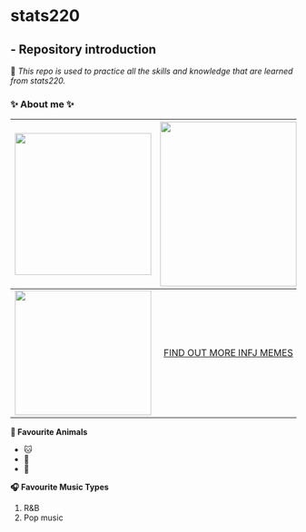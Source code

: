 # stats220

## - Repository introduction 
📲 *This repo is used to practice all the skills and knowledge that are learned from stats220.*

### :sparkles: About me :sparkles:

| <img src="https://i.pinimg.com/564x/c9/cf/bb/c9cfbb938f317b9d0bf72b2a81e13fe5.jpg" width="240" height="250"> | <img src="https://i.pinimg.com/564x/ff/eb/8a/ffeb8a399002d4a44d079e4f4a5363b2.jpg" width="240" height="290"> |
|:------------:|:------------:|
| <img src="https://i.pinimg.com/564x/1d/6a/6f/1d6a6ffb8fc0b98e97e6330dbae950f3.jpg" width="240" height="220"> | [FIND OUT MORE INFJ MEMES](https://www.pinterest.nz/pin/56435801572034544/) |

**:panda_face: Favourite Animals**
* :cat:
* :dog:
* :rabbit:

**:headphones: Favourite Music Types**
1. R&B
2. Pop music

